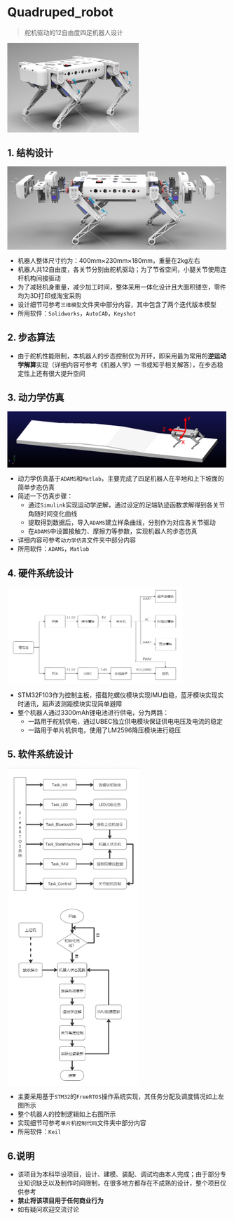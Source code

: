 # Quadruped_robot
> 舵机驱动的12自由度四足机器人设计

<img src='README.assets/三维渲染图2.jpg' alt='三维渲染图2' width=300 align="center"/>

## 1. 结构设计

<img src=README.assets/image-20220624203313780.png width=500 align="center"/>

- 机器人整体尺寸约为：400mm×230mm×180mm，重量在2kg左右
- 机器人共12自由度，各关节分别由舵机驱动；为了节省空间，小腿关节使用连杆机构间接驱动
- 为了减轻机身重量，减少加工时间，整体采用一体化设计且大面积镂空，零件均为3D打印或淘宝采购
- 设计细节可参考`三维模型`文件夹中部分内容，其中包含了两个迭代版本模型
- 所用软件：`Solidworks`，`AutoCAD`，`Keyshot`

## 2. 步态算法

- 由于舵机性能限制，本机器人的步态控制仅为开环，即采用最为常用的**逆运动学解算**实现（详细内容可参考《机器人学》一书或知乎相关解答），在步态稳定性上还有很大提升空间

## 3. 动力学仿真

<img src=README.assets/image-20220624204843343.png width=500 align="center"/>

- 动力学仿真基于`ADAMS`和`Matlab`，主要完成了四足机器人在平地和上下坡面的简单步态仿真
- 简述一下仿真步骤：
  - 通过`Simulink`实现运动学逆解，通过设定的足端轨迹函数求解得到各关节角随时间变化曲线
  - 提取得到数据后，导入`ADAMS`建立样条曲线，分别作为对应各关节驱动
  - 在`ADAMS`中设置接触力、摩擦力等参数，实现机器人的步态仿真
- 详细内容可参考`动力学仿真`文件夹中部分内容
- 所用软件：`ADAMS`，`Matlab`

## 4. 硬件系统设计

<img src='README.assets/image-20220624205025155.png' width=400 align="center"/>

- STM32F103作为控制主板，搭载陀螺仪模块实现IMU自稳，蓝牙模块实现实时通讯，超声波测距模块实现简单避障
- 整个机器人通过3300mAh锂电池进行供电，分为两路：
  - 一路用于舵机供电，通过UBEC独立供电模块保证供电电压及电流的稳定
  - 一路用于单片机供电，使用了LM2596降压模块进行稳压

## 5. 软件系统设计

<img src='README.assets/image-20220624205701358.png' width=300 align="center"/>         <img src='README.assets/image-20220624205838073.png' width=300 align="center"/>

- 主要采用基于`STM32`的`FreeRTOS`操作系统实现，其任务分配及调度情况如上左图所示
- 整个机器人的控制逻辑如上右图所示
- 实现细节可参考`单片机控制代码`文件夹中部分内容
- 所用软件：`Keil`

## 6.说明

- 该项目为本科毕设项目，设计、建模、装配、调试均由本人完成；由于部分专业知识缺乏以及制作时间限制，在很多地方都存在不成熟的设计，整个项目仅供参考
- **禁止将该项目用于任何商业行为**
- 如有疑问欢迎交流讨论
